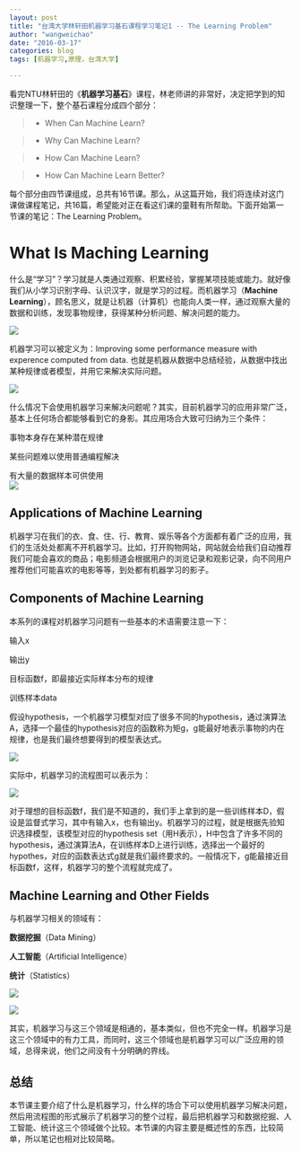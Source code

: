```yaml
---
layout: post
title: "台湾大学林轩田机器学习基石课程学习笔记1 -- The Learning Problem"
author: "wangweichao"
date: "2016-03-17"
categories: blog
tags: [机器学习,原理，台湾大学]

---
```


看完NTU林轩田的《**机器学习基石**》课程，林老师讲的非常好，决定把学到的知识整理一下，整个基石课程分成四个部分：

>* When Can Machine Learn?

>* Why Can Machine Learn?

>* How Can Machine Learn?

>* How Can Machine Learn Better?

每个部分由四节课组成，总共有16节课。那么，从这篇开始，我们将连续对这门课做课程笔记，共16篇，希望能对正在看这们课的童鞋有所帮助。下面开始第一节课的笔记：The Learning Problem。

<h1>What Is Maching Learning</h1>


什么是“学习”？学习就是人类通过观察、积累经验，掌握某项技能或能力。就好像我们从小学习识别字母、认识汉字，就是学习的过程。而机器学习（**Machine Learning**），顾名思义，就是让机器（计算机）也能向人类一样，通过观察大量的数据和训练，发现事物规律，获得某种分析问题、解决问题的能力。

![](/img/in-post/linxuetian/Lecture-1-The-Learning-Problem/01.png) 

机器学习可以被定义为：Improving some performance measure with experence computed from data. 也就是机器从数据中总结经验，从数据中找出某种规律或者模型，并用它来解决实际问题。

![](/img/in-post/linxuetian/Lecture-1-The-Learning-Problem/02.png) 

什么情况下会使用机器学习来解决问题呢？其实，目前机器学习的应用非常广泛，基本上任何场合都能够看到它的身影。其应用场合大致可归纳为三个条件：

事物本身存在某种潜在规律

某些问题难以使用普通编程解决

有大量的数据样本可供使用  
![](/img/in-post/linxuetian/Lecture-1-The-Learning-Problem/03.png) 


## Applications of Machine Learning


机器学习在我们的衣、食、住、行、教育、娱乐等各个方面都有着广泛的应用，我们的生活处处都离不开机器学习。比如，打开购物网站，网站就会给我们自动推荐我们可能会喜欢的商品；电影频道会根据用户的浏览记录和观影记录，向不同用户推荐他们可能喜欢的电影等等，到处都有机器学习的影子。


## Components of Machine Learning ##


本系列的课程对机器学习问题有一些基本的术语需要注意一下：

输入x

输出y

目标函数f，即最接近实际样本分布的规律

训练样本data

假设hypothesis，一个机器学习模型对应了很多不同的hypothesis，通过演算法A，选择一个最佳的hypothesis对应的函数称为矩g，g能最好地表示事物的内在规律，也是我们最终想要得到的模型表达式。 

![](/img/in-post/linxuetian/Lecture-1-The-Learning-Problem/04.png) 

实际中，机器学习的流程图可以表示为：

![](/img/in-post/linxuetian/Lecture-1-The-Learning-Problem/05.png) 

对于理想的目标函数f，我们是不知道的，我们手上拿到的是一些训练样本D，假设是监督式学习，其中有输入x，也有输出y。机器学习的过程，就是根据先验知识选择模型，该模型对应的hypothesis set（用H表示），H中包含了许多不同的hypothesis，通过演算法A，在训练样本D上进行训练，选择出一个最好的hypothes，对应的函数表达式g就是我们最终要求的。一般情况下，g能最接近目标函数f，这样，机器学习的整个流程就完成了。


## Machine Learning and Other Fields ##


与机器学习相关的领域有：

**数据挖掘**（Data Mining）

**人工智能**（Artificial Intelligence）

**统计**（Statistics）

![](/img/in-post/linxuetian/Lecture-1-The-Learning-Problem/06.png) 

![](/img/in-post/linxuetian/Lecture-1-The-Learning-Problem/07.png) 

其实，机器学习与这三个领域是相通的，基本类似，但也不完全一样。机器学习是这三个领域中的有力工具，而同时，这三个领域也是机器学习可以广泛应用的领域，总得来说，他们之间没有十分明确的界线。


## 总结 ##


本节课主要介绍了什么是机器学习，什么样的场合下可以使用机器学习解决问题，然后用流程图的形式展示了机器学习的整个过程，最后把机器学习和数据挖掘、人工智能、统计这三个领域做个比较。本节课的内容主要是概述性的东西，比较简单，所以笔记也相对比较简略。

